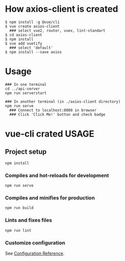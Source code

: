 # How axios-client is created
```
$ npm install -g @vue/cli
$ vue create axios-client
  ### select vue2, router, vuex, lint-standart
$ cd axios-client
$ npm install
$ vue add vuetify
  ### select 'default'
$ npm install --save axios
```

# Usage
```
### In one terminal
cd ../api-server
npm run serverstart

### In another terminal (in ./axios-client directory)
npm run serve
  ### Connect to localhost:8080 in browser
  ### Click 'Click Me!' button and check badge
```

# vue-cli crated USAGE
## Project setup
```
npm install
```

### Compiles and hot-reloads for development
```
npm run serve
```

### Compiles and minifies for production
```
npm run build
```

### Lints and fixes files
```
npm run lint
```

### Customize configuration
See [Configuration Reference](https://cli.vuejs.org/config/).
